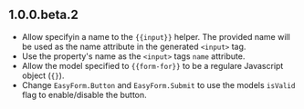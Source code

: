 ## 1.0.0.beta.2

  * Allow specifyin a name to the `{{input}}` helper. The provided name will be used
    as the name attribute in the generated `<input>` tag.
  * Use the property's name as the `<input>` tags `name` attribute.
  * Allow the model specified to `{{form-for}}` to be a regulare Javascript object (`{}`).
  * Change `EasyForm.Button` and `EasyForm.Submit` to use the models `isValid` flag to
    enable/disable the button.
